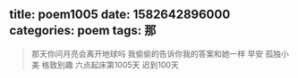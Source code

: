 title: poem1005
date: 1582642896000
categories: poem
tags: 那
---
> 那天你问月亮会离开地球吗
我偷偷的告诉你我的答案和她一样
早安
孤独小美
格致别趣
六点起床第1005天 迟到100天